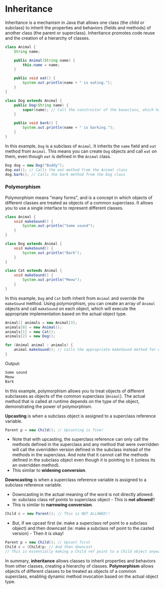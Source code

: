 # Inheritance

Inheritance is a mechanism in Java that allows one class (the child or subclass) to inherit the properties and behaviors (fields and methods) of another class (the parent or superclass). Inheritance promotes code reuse and the creation of a hierarchy of classes.

```Java
class Animal {
    String name;

    public Animal(String name) {
        this.name = name;
    }

    public void eat() {
        System.out.println(name + " is eating.");
    }
}

class Dog extends Animal {
    public Dog(String name) {
        super(name); // Call the constructor of the baseclass, which has to be the first statement
    }

    public void bark() {
        System.out.println(name + " is barking.");
    }
}
```

In this example, `Dog` is a subclass of `Animal`. It inherits the `name` field and `eat` method from `Animal`. This means you can create `Dog` objects and call `eat` on them, even though `eat` is defined in the `Animal` class.

```Java
Dog dog = new Dog("Buddy");
dog.eat(); // Calls the eat method from the Animal class
dog.bark(); // Calls the bark method from the Dog class
```

### Polymorphism

Polymorphism means "many forms", and is a concept in which objects of different classes are treated as objects of a common superclass. It allows you to use a single interface to represent different classes.

```Java
class Animal {
    void makeSound() {
        System.out.println("Some sound");
    }
}

class Dog extends Animal {
    void makeSound() {
        System.out.println("Bark");
    }
}

class Cat extends Animal {
    void makeSound() {
        System.out.println("Meow");
    }
}
```

In this example, `Dog` and `Cat` both inherit from `Animal` and override the `makeSound` method. Using polymorphism, you can create an array of `Animal` objects and call `makeSound` on each object, which will execute the appropriate implementation based on the actual object type.

```Java
Animal[] animals = new Animal[3];
animals[0] = new Animal();
animals[1] = new Cat();
animals[2] = new Dog();

for (Animal animal : animals) {
    animal.makeSound(); // Calls the appropriate makeSound method for each object
}
```

Output:

```Java
Some sound
Meow
Bark
```

In this example, polymorphism allows you to treat objects of different subclasses as objects of the common superclass (`Animal`). The actual method that is called at runtime depends on the type of the object, demonstrating the power of polymorphism.

**Upcasting** is when a subclass object is assigned to a superclass reference variable.

```java
Parent p = new Child(); // Upcasting is fine!
```

- Note that with upcasting, the superclass reference can only call the methods defined in the superclass and any method that were overridden will call the overridden version defined in the subclass instead of the methods in the superclass. And note that it cannot call the methods defined in the subclass object even though it is pointing to it (unless its an overridden method).
- This similar to **widening conversion**.

**Downcasting** is when a superclass reference variable is assigned to a subclass reference variable.

- Downcasting in the actual meaning of the word is not directly allowed. ie: subclass class ref points to superclass object - This is **not allowed**!!
- This is similar to **narrowing conversion**.

```java
Child c = new Parent(); // This is NOT ALLOWED!!
```

- But, if we upcast first (ie: make a superclass ref point to a subclass object) and then downcast (ie: make a subclass ref point to the casted version) - Then it is okay!

```Java
Parent p = new Child(); // Upcast first
Child c = (Child)p; // And then downcast
// This is essentially making a Child ref point to a Child object anyway
```

In summary, **inheritance** allows classes to inherit properties and behaviors from other classes, creating a hierarchy of classes. **Polymorphism** allows objects of different classes to be treated as objects of a common superclass, enabling dynamic method invocation based on the actual object type.